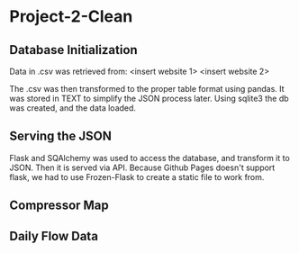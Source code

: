 # Project-2-Clean

## Database Initialization
Data in .csv was retrieved from:
	<insert website 1>
	<insert website 2>

The .csv was then transformed to the proper table format using pandas. It was stored in TEXT to simplify the JSON process later. Using sqlite3 the db was created, and the data loaded.

## Serving the JSON
Flask and SQAlchemy was used to access the database, and transform it to JSON. Then it is served via API. Because Github Pages doesn't support flask, we had to use Frozen-Flask to create a static file to work from.

## Compressor Map

## Daily Flow Data